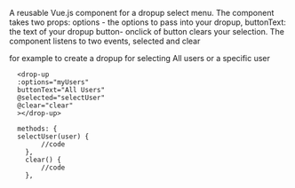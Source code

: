 A reusable Vue.js component for a dropup select menu. 
The component takes two props: options - the options to pass into your dropup, buttonText: the text of your dropup button-
onclick of button clears your selection.
The component listens to two events, selected and clear

for example to create a dropup for selecting All users or a specific user  

      <drop-up
      :options="myUsers"
      buttonText="All Users"
      @selected="selectUser"
      @clear="clear"
      ></drop-up>
      
      methods: {
      selectUser(user) {
            //code
        },
        clear() {
            //code
        },
